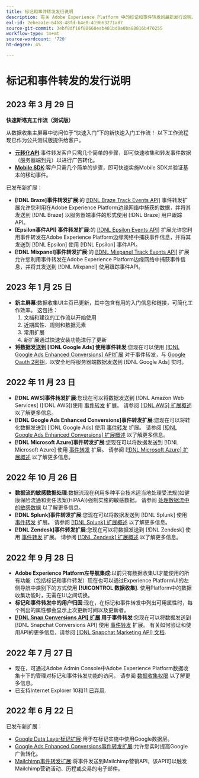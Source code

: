```yaml
---
title: 标记和事件转发发行说明
description: 有关 Adobe Experience Platform 中的标记和事件转发的最新发行说明。
exl-id: 2ebeaa1e-64b8-48fd-b4e8-419663271a87
source-git-commit: 3ebf8df16f88660eab481bd0a0ba88816b470255
workflow-type: tm+mt
source-wordcount: '720'
ht-degree: 4%

---
```


# 标记和事件转发的发行说明

## 2023 年 3 月 29 日

**快速斯塔克工作流（测试版）**

从数据收集主屏幕中访问位于“快速入门”下的新快速入门工作流！ 以下工作流程现已作为公共测试版提供给客户。
* **[元转化API](https://experienceleague.adobe.com/docs/experience-platform/tags/extensions/server/meta/overview.html?lang=en#quick-start)**:事件转发客户只需几个简单的步骤，即可快速收集和转发事件数据（服务器端到元）以进行广告转化。
* **[Mobile SDK](https://developer.adobe.com/client-sdks/documentation/)**:客户只需几个简单的步骤，即可快速实施Mobile SDK并验证基本的移动事件。

已发布新扩展：

* **[!DNL Braze]事件转发扩展**:的 [[!DNL Braze Track Events API]](https://experienceleague.adobe.com/docs/experience-platform/tags/extensions/server/braze/overview.html) 事件转发扩展允许您利用在Adobe Experience Platform边缘网络中捕获的数据，并将其发送到 [!DNL Braze] 以服务器端事件的形式使用 [!DNL Braze] 用户跟踪API。
* **[Epsilon事件API] 事件转发扩展**:的 [[!DNL Epsilon Events API]](https://experienceleague.adobe.com/docs/experience-platform/tags/extensions/server/braze/overview.html) 扩展允许您利用事件转发在Adobe Experience Platform边缘网络中捕获事件信息，并将其发送到 [!DNL Epsilon] 使用 [!DNL Epsilon] 事件API。
* **[!DNL Mixpanel]事件转发扩展**:的 [[!DNL Mixpanel Track Events API]](https://experienceleague.adobe.com/docs/experience-platform/tags/extensions/server/braze/overview.html) 扩展允许您利用事件转发在Adobe Experience Platform边缘网络中捕获事件信息，并将其发送到 [!DNL Mixpanel] 使用跟踪事件API。

## 2023 年 1 月 25 日

* **新主屏幕**:数据收集UI主页已更新，其中包含有用的入门信息和链接，可简化工作效率。 这包括：
   1. 文档和建议的工作流以开始使用
   1. 近期属性、规则和数据元素
   1. 常用扩展
   1. 新扩展通过快速安装功能进行了更新
* **将数据发送到 [!DNL Google Ads] 使用事件转发**:您现在可以使用 [[!DNL Google Ads Enhanced Conversions] API扩展](../extensions/server/google-ads-enhanced-conversions/overview.md) 对于事件转发，与 [Google Oauth 2密钥](../ui/event-forwarding/secrets.md#google-oauth2)，以安全地将服务器端数据发送到 [!DNL Google Ads] 实时。

## 2022 年 11 月 23 日

* **[!DNL AWS]事件转发扩展**:您现在可以将数据发送到 [!DNL Amazon Web Services] ([!DNL AWS])使用 [事件转发](../../tags/ui/event-forwarding/overview.md) 扩展。 请参阅 [[!DNL AWS] 扩展概述](../../tags/extensions/server/aws/overview.md) 以了解更多信息。
* **[!DNL Google Ads Enhanced Conversions]事件转发扩展**:您现在可以将转化数据发送到 [!DNL Google Ads] 使用 [事件转发](../../tags/ui/event-forwarding/overview.md) 扩展。 请参阅 [[!DNL Google Ads Enhanced Conversions] 扩展概述](../../tags/extensions/server/google-ads-enhanced-conversions/overview.md) 以了解更多信息。
* **[!DNL Microsoft Azure]事件转发扩展**:您现在可以将数据发送到 [!DNL Microsoft Azure] 使用 [事件转发](../../tags/ui/event-forwarding/overview.md) 扩展。 请参阅 [[!DNL Microsoft Azure] 扩展概述](../../tags/extensions/server/azure/overview.md) 以了解更多信息。

## 2022 年 10 月 26 日

* **数据流的敏感数据处理**:数据流现在利用多种平台技术适当地处理受法规(如健康保险流通和责任法案(HIPAA))强制实施的敏感数据。 请参阅 [处理数据流中的敏感数据](../../edge/datastreams/overview.md#sensitive) 以了解更多信息。
* **[!DNL Splunk]事件转发扩展**:您现在可以将数据发送到 [!DNL Splunk] 使用 [事件转发](../ui/event-forwarding/overview.md) 扩展。 请参阅 [[!DNL Splunk] 扩展概述](../extensions/server/splunk/overview.md) 以了解更多信息。
* **[!DNL Zendesk]事件转发扩展**:您现在可以将数据发送到 [!DNL Zendesk] 使用 [事件转发](../ui/event-forwarding/overview.md) 扩展。 请参阅 [[!DNL Zendesk] 扩展概述](../extensions/server/zendesk/overview.md) 以了解更多信息。

## 2022 年 9 月 28 日

* **Adobe Experience Platform左导航集成**:以前只有数据收集UI才能使用的所有功能（包括标记和事件转发）现在也可以通过Experience PlatformUI的左侧导航中类别下的方式使用 **[!UICONTROL 数据收集]**. 使用Platform中的数据收集功能时，无需在UI之间切换。
* **标记和事件转发中的用户归因**:现在，在标记和事件转发中列出可用属性时，每个列出的属性都会显示上次更新时间以及更新者。
* **[[!DNL Snap Conversions API] 扩展](https://exchange.adobe.com/apps/ec/108550) 用于事件转发**:您现在可以将数据发送到 [!DNL Snapchat Conversions API] 使用 [事件转发](../../tags/ui/event-forwarding/overview.md) 扩展。 有关如何验证和使用API的更多信息，请参阅 [[!DNL Snapchat Marketing API] 文档](https://marketingapi.snapchat.com/docs/conversion.html).

## 2022 年 7 月 27 日

* 现在，可通过Adobe Admin Console中Adobe Experience Platform数据收集卡下的管理对标记和事件转发功能的访问。 请参阅 [数据收集权限](../../collection/permissions.md) 以了解更多信息。
* 已支持Internet Explorer 10和11 [已弃用](../ie-deprecation.md).

## 2022 年 6 月 22 日

已发布新扩展：

* [Google Data Layer标记扩展](../extensions/client/google-data-layer/overview.md):用于在标记实施中使用Google数据层。
* [Google Ads Enhanced Conversions事件转发扩展](https://partners.adobe.com/exchangeprogram/experiencecloud/exchange.details.108630.html):允许您实时提高Google广告转化。
* [Mailchimp事件转发扩展](../extensions/server/mailchimp/overview.md):将事件发送到Mailchimp营销API，该API可以触发Mailchimp营销活动、历程或交易的电子邮件。